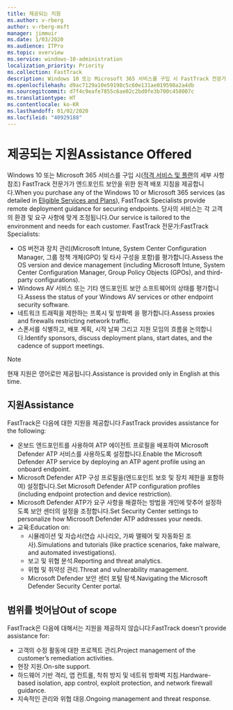 ```yaml
---
title: 제공되는 지원
ms.author: v-rberg
author: v-rberg-msft
manager: jimmuir
ms.date: 1/03/2020
ms.audience: ITPro
ms.topic: overview
ms.service: windows-10-administration
localization_priority: Priority
ms.collection: FastTrack
description: Windows 10 또는 Microsoft 365 서비스를 구입 시 FastTrack 전문가가 엔드포인트 보안을 위한 원격 배포 지침을 제공합니다. 당사의 서비스는 각 고객의 환경 및 요구 사항에 맞게 조정됩니다.
ms.openlocfilehash: d9ac7129a10e59198c5c60e131ae019598a2a4db
ms.sourcegitcommit: d7f4c9eafe7855c6ae02c2bd0fe3b700c458007c
ms.translationtype: HT
ms.contentlocale: ko-KR
ms.lasthandoff: 01/02/2020
ms.locfileid: "40929188"
---
```

# <a name="assistance-offered"></a><span data-ttu-id="5ff90-104">제공되는 지원</span><span class="sxs-lookup"><span data-stu-id="5ff90-104">Assistance Offered</span></span>  

<span data-ttu-id="5ff90-105">Windows 10 또는 Microsoft 365 서비스를 구입 시([적격 서비스 및 플랜](M365-eligible-services-and-plans.md)의 세부 사항 참조) FastTrack 전문가가 엔드포인트 보안을 위한 원격 배포 지침을 제공합니다.</span><span class="sxs-lookup"><span data-stu-id="5ff90-105">When you purchase any of the Windows 10 or Microsoft 365 services (as detailed in [Eligible Services and Plans](M365-eligible-services-and-plans.md)), FastTrack Specialists provide remote deployment guidance for securing endpoints.</span></span> <span data-ttu-id="5ff90-106">당사의 서비스는 각 고객의 환경 및 요구 사항에 맞게 조정됩니다.</span><span class="sxs-lookup"><span data-stu-id="5ff90-106">Our service is tailored to the environment and needs for each customer.</span></span> <span data-ttu-id="5ff90-107">FastTrack 전문가:</span><span class="sxs-lookup"><span data-stu-id="5ff90-107">FastTrack Specialists:</span></span>
- <span data-ttu-id="5ff90-108">OS 버전과 장치 관리(Microsoft Intune, System Center Configuration Manager, 그룹 정책 개체(GPO) 및 타사 구성을 포함)를 평가합니다.</span><span class="sxs-lookup"><span data-stu-id="5ff90-108">Assess the OS version and device management (including Microsoft Intune, System Center Configuration Manager, Group Policy Objects (GPOs), and third-party configurations).</span></span>
- <span data-ttu-id="5ff90-109">Windows AV 서비스 또는 기타 엔드포인트 보안 소프트웨어의 상태를 평가합니다.</span><span class="sxs-lookup"><span data-stu-id="5ff90-109">Assess the status of your Windows AV services or other endpoint security software.</span></span>
- <span data-ttu-id="5ff90-110">네트워크 트래픽을 제한하는 프록시 및 방화벽 을 평가합니다.</span><span class="sxs-lookup"><span data-stu-id="5ff90-110">Assess proxies and firewalls restricting network traffic.</span></span>
- <span data-ttu-id="5ff90-111">스폰서를 식별하고, 배포 계획, 시작 날짜 그리고 지원 모임의 흐름을 논의합니다.</span><span class="sxs-lookup"><span data-stu-id="5ff90-111">Identify sponsors, discuss deployment plans, start dates, and the cadence of support meetings.</span></span>

> [!NOTE]
> <span data-ttu-id="5ff90-112">현재 지원은 영어로만 제공됩니다.</span><span class="sxs-lookup"><span data-stu-id="5ff90-112">Assistance is provided only in English at this time.</span></span> 

## <a name="assistance"></a><span data-ttu-id="5ff90-113">지원</span><span class="sxs-lookup"><span data-stu-id="5ff90-113">Assistance</span></span>

<span data-ttu-id="5ff90-114">FastTrack은 다음에 대한 지원을 제공합니다.</span><span class="sxs-lookup"><span data-stu-id="5ff90-114">FastTrack provides assistance for the following:</span></span>
- <span data-ttu-id="5ff90-115">온보드 엔드포인트를 사용하여 ATP 에이전트 프로필을 배포하여 Microsoft Defender ATP 서비스를 사용하도록 설정합니다.</span><span class="sxs-lookup"><span data-stu-id="5ff90-115">Enable the Microsoft Defender ATP service by deploying an ATP agent profile using an onboard endpoint.</span></span>
- <span data-ttu-id="5ff90-116">Microsoft Defender ATP 구성 프로필을(엔드포인트 보호 및 장치 제한을 포함하여) 설정합니다.</span><span class="sxs-lookup"><span data-stu-id="5ff90-116">Set Microsoft Defender ATP configuration profiles (including endpoint protection and device restriction).</span></span>
- <span data-ttu-id="5ff90-117">Microsoft Defender ATP가 요구 사항을 해결하는 방법을 개인에 맞추어 설정하도록 보안 센터의 설정을 조정합니다.</span><span class="sxs-lookup"><span data-stu-id="5ff90-117">Set Security Center settings to personalize how Microsoft Defender ATP addresses your needs.</span></span>
- <span data-ttu-id="5ff90-118">교육:</span><span class="sxs-lookup"><span data-stu-id="5ff90-118">Education on:</span></span>
    - <span data-ttu-id="5ff90-119">시뮬레이션 및 자습서(연습 시나리오, 가짜 맬웨어 및 자동화된 조사).</span><span class="sxs-lookup"><span data-stu-id="5ff90-119">Simulations and tutorials (like practice scenarios, fake malware, and automated investigations).</span></span>
    - <span data-ttu-id="5ff90-120">보고 및 위협 분석.</span><span class="sxs-lookup"><span data-stu-id="5ff90-120">Reporting and threat analytics.</span></span>
    - <span data-ttu-id="5ff90-121">위협 및 취약성 관리.</span><span class="sxs-lookup"><span data-stu-id="5ff90-121">Threat and vulnerability management.</span></span>
    - <span data-ttu-id="5ff90-122">Microsoft Defender 보안 센터 포털 탐색.</span><span class="sxs-lookup"><span data-stu-id="5ff90-122">Navigating the Microsoft Defender Security Center portal.</span></span>

## <a name="out-of-scope"></a><span data-ttu-id="5ff90-123">범위를 벗어남</span><span class="sxs-lookup"><span data-stu-id="5ff90-123">Out of scope</span></span>

<span data-ttu-id="5ff90-124">FastTrack은 다음에 대해서는 지원을 제공하지 않습니다:</span><span class="sxs-lookup"><span data-stu-id="5ff90-124">FastTrack doesn’t provide assistance for:</span></span>
- <span data-ttu-id="5ff90-125">고객의 수정 활동에 대한 프로젝트 관리.</span><span class="sxs-lookup"><span data-stu-id="5ff90-125">Project management of the customer’s remediation activities.</span></span>
- <span data-ttu-id="5ff90-126">현장 지원.</span><span class="sxs-lookup"><span data-stu-id="5ff90-126">On-site support.</span></span>
- <span data-ttu-id="5ff90-127">하드웨어 기반 격리, 앱 컨트롤, 착취 방지 및 네트워 방화벽 지침.</span><span class="sxs-lookup"><span data-stu-id="5ff90-127">Hardware-based isolation, app control, exploit protection, and network firewall guidance.</span></span>
- <span data-ttu-id="5ff90-128">지속적인 관리와 위협 대응.</span><span class="sxs-lookup"><span data-stu-id="5ff90-128">Ongoing management and threat response.</span></span>

